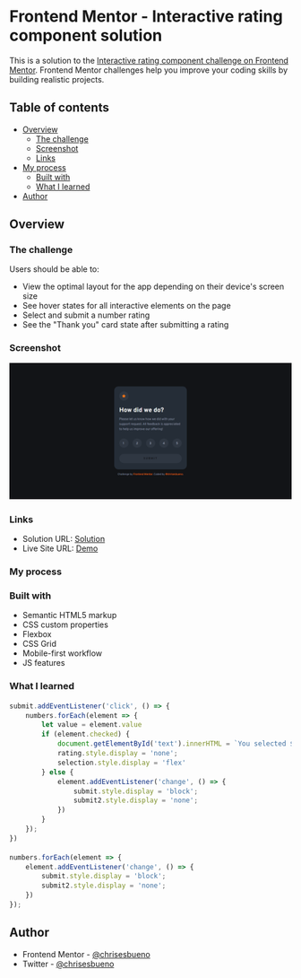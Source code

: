 # Frontend Mentor - Interactive rating component solution

This is a solution to the [Interactive rating component challenge on Frontend Mentor](https://www.frontendmentor.io/challenges/interactive-rating-component-koxpeBUmI). Frontend Mentor challenges help you improve your coding skills by building realistic projects. 

## Table of contents

- [Overview](#overview)
  - [The challenge](#the-challenge)
  - [Screenshot](#screenshot)
  - [Links](#links)
- [My process](#my-process)
  - [Built with](#built-with)
  - [What I learned](#what-i-learned)
- [Author](#author)

## Overview

### The challenge

Users should be able to:

- View the optimal layout for the app depending on their device's screen size
- See hover states for all interactive elements on the page
- Select and submit a number rating
- See the "Thank you" card state after submitting a rating

### Screenshot

![](./DesktopVersion.png)

### Links

- Solution URL: [Solution](https://www.frontendmentor.io/solutions/interactive-rating-component-NL8Od_fFEu)
- Live Site URL: [Demo](https://chrisesbueno.github.io/interactive-rating/)

### My process

### Built with

- Semantic HTML5 markup
- CSS custom properties
- Flexbox
- CSS Grid
- Mobile-first workflow
- JS features

### What I learned

```js
submit.addEventListener('click', () => {
    numbers.forEach(element => {
        let value = element.value
        if (element.checked) {
            document.getElementById('text').innerHTML = `You selected ${value} out of 5`;
            rating.style.display = 'none';
            selection.style.display = 'flex'
        } else {
            element.addEventListener('change', () => {
                submit.style.display = 'block';
                submit2.style.display = 'none';
            })
        }
    });
})

numbers.forEach(element => {
    element.addEventListener('change', () => {
        submit.style.display = 'block';
        submit2.style.display = 'none';
    })
});
```

## Author

- Frontend Mentor - [@chrisesbueno](https://www.frontendmentor.io/profile/chrisesbueno)
- Twitter - [@chrisesbueno](https://www.twitter.com/chrisesbueno)

